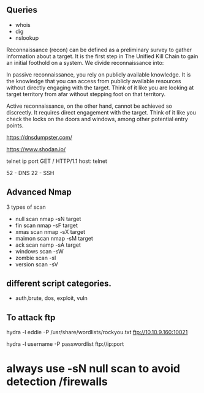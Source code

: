 ## Queries
- whois
- dig
- nslookup


Reconnaissance (recon) can be defined as a preliminary survey to gather information about a target. It is the first step in The Unified Kill Chain to gain an initial foothold on a system. We divide reconnaissance into:

In passive reconnaissance, you rely on publicly available knowledge. It is the knowledge that you can access from publicly available resources without directly engaging with the target. Think of it like you are looking at target territory from afar without stepping foot on that territory.


Active reconnaissance, on the other hand, cannot be achieved so discreetly. It requires direct engagement with the target. Think of it like you check the locks on the doors and windows, among other potential entry points.


https://dnsdumpster.com/

https://www.shodan.io/


telnet ip port
GET / HTTP/1.1
host: telnet



52 - DNS
22 - SSH


## Advanced Nmap

3 types of scan
 - null scan   nmap -sN target
 - fin scan    nmap -sF target
 - xmas scan   nmap -sX target
 - maimon scan nmap -sM target
 - ack scan    namp -sA target
 - windows scan     -sW
 - zombie scan      -sI
 - version scan     -sV

 ## different script categories.
 - auth,brute, dos, exploit, vuln

## To attack ftp 

 hydra -l eddie -P /usr/share/wordlists/rockyou.txt ftp://10.10.9.160:10021

 hydra -l username -P passwordlist ftp://ip:port


 # always use -sN null scan to avoid detection /firewalls
 
 


